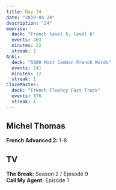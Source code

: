 ```yaml
---
title: Day 24
date: "2019-04-24"
description: "24"
memrise:
  deck: "French level 5, level 6"
  events: 463
  minutes: 22
  streak: 1
Anki:
  deck: "5000 Most Common French Words"
  events: 141
  minutes: 12
  streak: 1
ClozeMaster:
  deck: "French Fluency Fast Track"
  events: 876
  streak: 1
---
```


<h2>Michel Thomas</h2>
<strong>French Advanced 2: </strong>1-8

<h2>TV</h2>
<strong>The Break:</strong> Season 2 / Episode 9 <br>
<strong>Call My Agent:</strong> Episode 1
